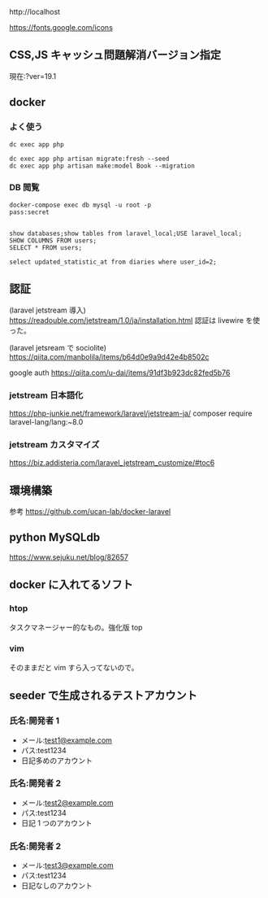 http://localhost

https://fonts.google.com/icons

## CSS,JS キャッシュ問題解消バージョン指定

現在:?ver=19.1

## docker

### よく使う

```
dc exec app php
```

```
dc exec app php artisan migrate:fresh --seed
dc exec app php artisan make:model Book --migration
```

### DB 閲覧

```
docker-compose exec db mysql -u root -p
pass:secret


show databases;show tables from laravel_local;USE laravel_local;
SHOW COLUMNS FROM users;
SELECT * FROM users;

select updated_statistic_at from diaries where user_id=2;
```

## 認証

(laravel jetstream 導入)
https://readouble.com/jetstream/1.0/ja/installation.html
認証は livewire を使った。

(laravel jetsream で sociolite)
https://qiita.com/manbolila/items/b64d0e9a9d42e4b8502c

google auth
https://qiita.com/u-dai/items/91df3b923dc82fed5b76

### jetstream 日本語化

https://php-junkie.net/framework/laravel/jetstream-ja/
composer require laravel-lang/lang:~8.0

### jetstream カスタマイズ

https://biz.addisteria.com/laravel_jetstream_customize/#toc6

## 環境構築

参考
https://github.com/ucan-lab/docker-laravel

## python MySQLdb

https://www.sejuku.net/blog/82657

## docker に入れてるソフト

### htop

タスクマネージャー的なもの。強化版 top

### vim

そのままだと vim すら入ってないので。

## seeder で生成されるテストアカウント

### 氏名:開発者 1

-   メール:test1@example.com
-   パス:test1234
-   日記多めのアカウント

### 氏名:開発者 2

-   メール:test2@example.com
-   パス:test1234
-   日記 1 つのアカウント

### 氏名:開発者 2

-   メール:test3@example.com
-   パス:test1234
-   日記なしのアカウント
